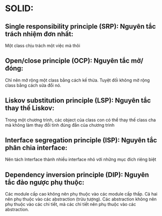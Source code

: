 # SOLID:

## Single responsibility principle (SRP): Nguyên tắc trách nhiệm đơn nhất:
Một class chịu trách một việc mà thôi
## Open/close principle (OCP): Nguyên tắc mở/đóng:
Chỉ nên mở rộng một class bằng cách kế thừa. Tuyệt đối không mở rộng
class bằng cách sửa đổi nó.
## Liskov substitution principle (LSP): Nguyên tắc thay thế Liskov:
Trong một chương trình, các object của class con có thể thay thế class cha 
mà không làm thay đổi tính đúng đắn của chương trình
## Interface segregation principle (ISP): Nguyên tắc phân chia interface:
Nên tách Interface thành nhiều interface nhỏ với những mục đích riêng biệt
## Dependency inversion principle (DIP): Nguyên tắc đảo ngược phụ thuộc:
Các module cấp cao không nên phụ thuộc vào các module cấp thấp. Cả hai nên phụ thuộc vào các abstraction (trừu tượng). Các abstraction không nên phụ thuộc vào các chi tiết, mà các chi tiết nên phụ thuộc vào các abstraction.